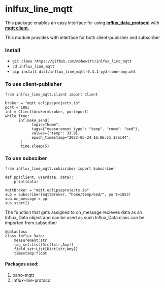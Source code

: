 # inlfux_line_mqtt

This package enables an easy interface for using **[influx_data_protocol](https://docs.influxdata.com/influxdb/v2.3/reference/syntax/line-protocol/)** with **[mqtt client](https://mqtt.org/).**

This module provides with interface for both client-publisher and subscriber

### Install

* `git clone https://github.com/mbhewitt/inlfux_line_mqtt`
* `cd influx_line_mqtt`
* `pip install dist/influx_line_mqtt-0.3.1-py3-none-any.whl`

### To use client-publisher

```
from inlfux_line_mqtt.client import Client

broker = "mqtt.eclipseprojects.io"
port = 1883
inf = Client(broker=broker, port=port)
while True:
      inf.make_send(
            topic="home",
            tags={"measurement_type": "temp", "room": "bed"},
            values={"temp": 33.0},
            epoch_timestamp="2022-06-24 16:06:25.126144",
       )
       time.sleep(5)
```

### To use subsciber

```
from influx_line_mqtt.subscriber import Subscriber

def pp(client, userdata, data):
    print(data)

mqttBroker = "mqtt.eclipseprojects.io"
sub = Subscriber(mqttBroker, "home/temp/bed/", port=1883)
sub.on_message = pp
sub.start()
```

The function that gets assigned to on_message recieves data as an Influx_Data object and can be used as such Influx_Data class can be imported from subscriber

```
@dataclass
class Influx_Data:
	measurement:str
	tag_set:List[Dict[str,Any]]
	field_set:List[Dict[str,Any]]
	timestamp:float
```

#### Packages used:

1. paho-mqtt
2. influx-line-protocol
